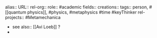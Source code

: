alias::
URL::
rel-org::
role:: #academic 
fields::
creations:: 
tags:: person, #[[quantum physics]], #physics, #metaphysics #time #keyThinker 
rel-projects:: #Metamechanica 


- see also:: [[Avi Loeb]] ?
-